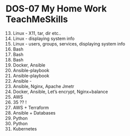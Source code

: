 # DOS-07 My Home Work TeachMeSkills


13. Linux - X11, tar, dir etc..
14. Linux - displaying system info 
16. Linux - users, groups, services, displaying system info 
17. Bash
18. Bash
22. Bash 
23. Docker, Ansible
24. Ansible-playbook
25. Ansible-playbook
26. Ansible -
28. Ansible, Nginx, Apache Jmetr
29. Docker, Ansible, Let’s encrypt, Nginx+balance
33. AWS
35. 35 ?? !
36. AWS + Terraform
41. Ansible + Databases
49. Python
50. Python
53. Kubernetes
